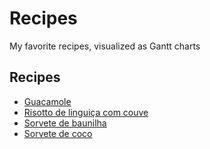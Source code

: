 # Recipes

My favorite recipes, visualized as Gantt charts

## Recipes

- [Guacamole](recipes/guacamole.md)
- [Risotto de linguiça com couve](recipes/risotto-linguica-couve.md)
- [Sorvete de baunilha](recipes/sorvete-baunilha.md)
- [Sorvete de coco](recipes/sorvete-coco.md)